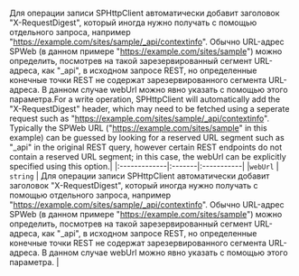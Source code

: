 <span data-ttu-id="0ee02-p101">Для операции записи SPHttpClient автоматически добавит заголовок "X-RequestDigest", который иногда нужно получать с помощью отдельного запроса, например "https://example.com/sites/sample/_api/contextinfo". Обычно URL-адрес SPWeb (в данном примере "https://example.com/sites/sample") можно определить, посмотрев на такой зарезервированный сегмент URL-адреса, как "_api", в исходном запросе REST, но определенные конечные точки REST не содержат зарезервированного сегмента URL-адреса. В данном случае webUrl можно явно указать с помощью этого параметра.</span><span class="sxs-lookup"><span data-stu-id="0ee02-p101">For a write operation, SPHttpClient will automatically add the "X-RequestDigest" header, which may need to be fetched using a seperate request such as "https://example.com/sites/sample/_api/contextinfo". Typically the SPWeb URL ("https://example.com/sites/sample" in this example) can be guessed by looking for a reserved URL segment such as "_api" in the original REST query, however certain REST endpoints do not contain a reserved URL segment; in this case, the webUrl can be explicitly specified using this option.</span></span>|
|:-------------|:-------|:-----------|
|`webUrl`      | `string` | Для операции записи SPHttpClient автоматически добавит заголовок "X-RequestDigest", который иногда нужно получать с помощью отдельного запроса, например "https://example.com/sites/sample/_api/contextinfo". Обычно URL-адрес SPWeb (в данном примере "https://example.com/sites/sample") можно определить, посмотрев на такой зарезервированный сегмент URL-адреса, как "_api", в исходном запросе REST, но определенные конечные точки REST не содержат зарезервированного сегмента URL-адреса. В данном случае webUrl можно явно указать с помощью этого параметра. |







